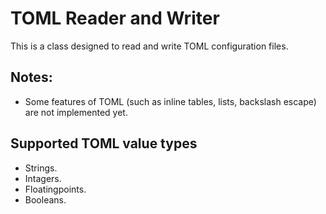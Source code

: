 # TOML Reader and Writer
This is a class designed to read and write TOML configuration files.

## Notes:
- Some features of TOML (such as inline tables, lists, backslash escape) are not implemented yet.

## Supported TOML value types
- Strings.
- Intagers.
- Floatingpoints.
- Booleans.
